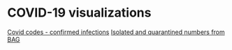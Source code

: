 # COVID-19 visualizations

[Covid codes - confirmed infections](https://maekke.github.io/visualize_covid_app.html)
[Isolated and quarantined numbers from BAG](https://maekke.github.io/visualize_isolated.html)

